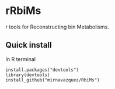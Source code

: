 # rRbiMs

r tools for Reconstructing bin Metabolisms.

## Quick install

In R terminal

```
install.packages("devtools")
library(devtools)
install_github("mirnavazquez/RbiMs")
```
  

